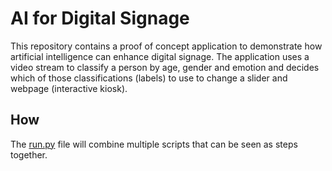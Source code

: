 # AI for Digital Signage
This repository contains a proof of concept application to demonstrate how artificial intelligence can enhance digital signage.
The application uses a video stream to classify a person by age, gender and emotion and decides which of those classifications (labels) to use to change a slider and webpage (interactive kiosk).

## How
The [run.py](./run.py) file will combine multiple scripts that can be seen as steps together.

